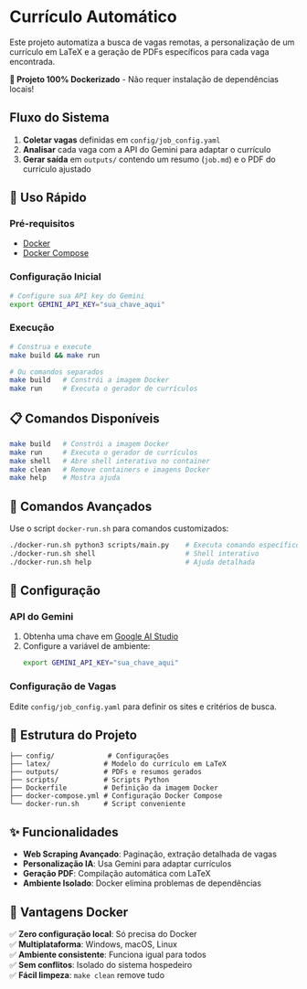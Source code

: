 # Currículo Automático

Este projeto automatiza a busca de vagas remotas, a personalização de um currículo em LaTeX e a geração de PDFs específicos para cada vaga encontrada. 

**🐳 Projeto 100% Dockerizado** - Não requer instalação de dependências locais!

## Fluxo do Sistema

1. **Coletar vagas** definidas em `config/job_config.yaml`
2. **Analisar** cada vaga com a API do Gemini para adaptar o currículo
3. **Gerar saída** em `outputs/` contendo um resumo (`job.md`) e o PDF do currículo ajustado

## 🚀 Uso Rápido

### Pré-requisitos
- [Docker](https://docs.docker.com/get-docker/)
- [Docker Compose](https://docs.docker.com/compose/install/)

### Configuração Inicial
```bash
# Configure sua API key do Gemini
export GEMINI_API_KEY="sua_chave_aqui"
```

### Execução
```bash
# Construa e execute
make build && make run

# Ou comandos separados
make build   # Constrói a imagem Docker
make run     # Executa o gerador de currículos
```

## 📋 Comandos Disponíveis

```bash
make build   # Constrói a imagem Docker
make run     # Executa o gerador de currículos
make shell   # Abre shell interativo no container
make clean   # Remove containers e imagens Docker
make help    # Mostra ajuda
```

## 🔧 Comandos Avançados

Use o script `docker-run.sh` para comandos customizados:

```bash
./docker-run.sh python3 scripts/main.py    # Executa comando específico
./docker-run.sh shell                      # Shell interativo
./docker-run.sh help                       # Ajuda detalhada
```

## 🎯 Configuração

### API do Gemini
1. Obtenha uma chave em [Google AI Studio](https://makersuite.google.com/app/apikey)
2. Configure a variável de ambiente:
   ```bash
   export GEMINI_API_KEY="sua_chave_aqui"
   ```

### Configuração de Vagas
Edite `config/job_config.yaml` para definir os sites e critérios de busca.

## 📁 Estrutura do Projeto

```
├── config/             # Configurações
├── latex/             # Modelo do currículo em LaTeX
├── outputs/           # PDFs e resumos gerados
├── scripts/           # Scripts Python
├── Dockerfile         # Definição da imagem Docker
├── docker-compose.yml # Configuração Docker Compose
└── docker-run.sh      # Script conveniente
```

## ✨ Funcionalidades

- **Web Scraping Avançado**: Paginação, extração detalhada de vagas
- **Personalização IA**: Usa Gemini para adaptar currículos
- **Geração PDF**: Compilação automática com LaTeX
- **Ambiente Isolado**: Docker elimina problemas de dependências

## 🎉 Vantagens Docker

✅ **Zero configuração local**: Só precisa do Docker  
✅ **Multiplataforma**: Windows, macOS, Linux  
✅ **Ambiente consistente**: Funciona igual para todos  
✅ **Sem conflitos**: Isolado do sistema hospedeiro  
✅ **Fácil limpeza**: `make clean` remove tudo

